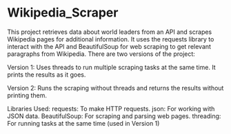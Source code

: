 # Wikipedia_Scraper
This project retrieves data about world leaders from an API and scrapes Wikipedia pages for additional information. It uses the requests library to interact with the API and BeautifulSoup for web scraping to get relevant paragraphs from Wikipedia.
There are two versions of the project:

Version 1: Uses threads to run multiple scraping tasks at the same time. It prints the results as it goes.

Version 2: Runs the scraping without threads and returns the results without printing them.


Libraries Used:
    requests: To make HTTP requests.
    json: For working with JSON data.
    BeautifulSoup: For scraping and parsing web pages.
    threading: For running tasks at the same time (used in Version 1)
